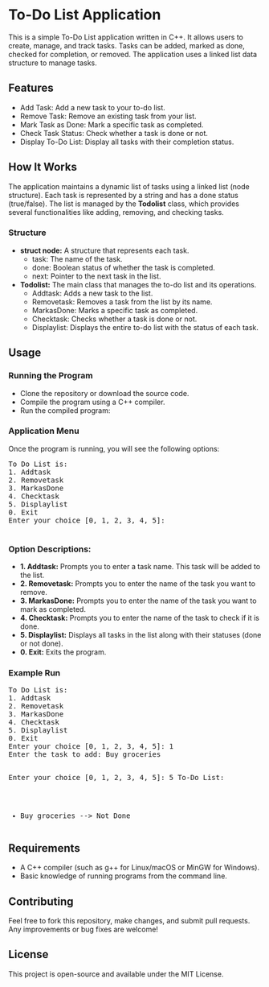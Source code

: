 <h1>To-Do List Application</h1>
        <p>This is a simple To-Do List application written in C++. It allows users to create, manage, and track tasks. Tasks can be added, marked as done, checked for completion, or removed. The application uses a linked list data structure to manage tasks.</p>

<h2>Features</h2>
<ul>
            <li>Add Task: Add a new task to your to-do list.</li>
            <li>Remove Task: Remove an existing task from your list.</li>
            <li>Mark Task as Done: Mark a specific task as completed.</li>
            <li>Check Task Status: Check whether a task is done or not.</li>
            <li>Display To-Do List: Display all tasks with their completion status.</li>
</ul>
<h2>How It Works</h2>
<p>The application maintains a dynamic list of tasks using a linked list (node structure). Each task is represented by a string and has a done status (true/false). The list is managed by the <strong>Todolist</strong> class, which provides several functionalities like adding, removing, and checking tasks.</p>

<h3>Structure</h3>
<ul>
            <li><strong>struct node:</strong> A structure that represents each task.
                <ul>
                    <li>task: The name of the task.</li>
                    <li>done: Boolean status of whether the task is completed.</li>
                    <li>next: Pointer to the next task in the list.</li>
                </ul>
            </li>
            <li><strong>Todolist:</strong> The main class that manages the to-do list and its operations.
                <ul>
                    <li>Addtask: Adds a new task to the list.</li>
                    <li>Removetask: Removes a task from the list by its name.</li>
                    <li>MarkasDone: Marks a specific task as completed.</li>
                    <li>Checktask: Checks whether a task is done or not.</li>
                    <li>Displaylist: Displays the entire to-do list with the status of each task.</li>
                </ul>
            </li>
        </ul>
        <h2>Usage</h2>
        <h3>Running the Program</h3>
        <ul>
            <li>Clone the repository or download the source code.</li>
            <li>Compile the program using a C++ compiler.</li>
            <li>Run the compiled program:</li>
        </ul>
        <h3>Application Menu</h3>
        <p>Once the program is running, you will see the following options:</p>
        <pre>
To Do List is:
1. Addtask
2. Removetask
3. MarkasDone
4. Checktask
5. Displaylist
0. Exit
Enter your choice [0, 1, 2, 3, 4, 5]:
        </pre>
        <h3>Option Descriptions:</h3>
        <ul>
            <li><strong>1. Addtask:</strong> Prompts you to enter a task name. This task will be added to the list.</li>
            <li><strong>2. Removetask:</strong> Prompts you to enter the name of the task you want to remove.</li>
            <li><strong>3. MarkasDone:</strong> Prompts you to enter the name of the task you want to mark as completed.</li>
            <li><strong>4. Checktask:</strong> Prompts you to enter the name of the task to check if it is done.</li>
            <li><strong>5. Displaylist:</strong> Displays all tasks in the list along with their statuses (done or not done).</li>
            <li><strong>0. Exit:</strong> Exits the program.</li>
        </ul>
        <h3>Example Run</h3>
        <pre>
To Do List is:
1. Addtask
2. Removetask
3. MarkasDone
4. Checktask
5. Displaylist
0. Exit
Enter your choice [0, 1, 2, 3, 4, 5]: 1
Enter the task to add: Buy groceries

Enter your choice [0, 1, 2, 3, 4, 5]: 5
To-Do List:
- Buy groceries --> Not Done
        </pre>
        <h2>Requirements</h2>
        <ul>
            <li>A C++ compiler (such as g++ for Linux/macOS or MinGW for Windows).</li>
            <li>Basic knowledge of running programs from the command line.</li>
        </ul>
        <h2>Contributing</h2>
        <p>Feel free to fork this repository, make changes, and submit pull requests. Any improvements or bug fixes are welcome!</p>
        <h2>License</h2>
        <p>This project is open-source and available under the MIT License.</p>
